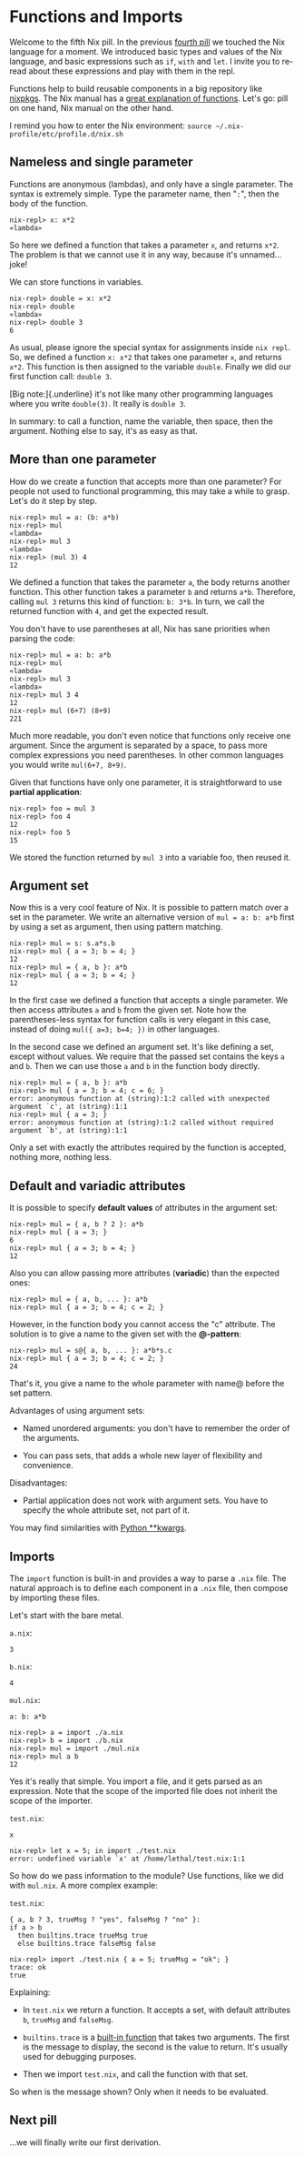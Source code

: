 # Functions and Imports

Welcome to the fifth Nix pill. In the previous [fourth
pill](#basics-of-language) we touched the Nix language for a moment. We
introduced basic types and values of the Nix language, and basic
expressions such as `if`, `with` and `let`. I invite you to re-read
about these expressions and play with them in the repl.

Functions help to build reusable components in a big repository like
[nixpkgs](https://github.com/NixOS/nixpkgs/). The Nix manual has a
[great explanation of
functions](https://nixos.org/manual/nix/stable/expressions/language-constructs.html#functions).
Let\'s go: pill on one hand, Nix manual on the other hand.

I remind you how to enter the Nix environment:
`source ~/.nix-profile/etc/profile.d/nix.sh`

## Nameless and single parameter

Functions are anonymous (lambdas), and only have a single parameter. The
syntax is extremely simple. Type the parameter name, then \"`:`\", then
the body of the function.

    nix-repl> x: x*2
    «lambda»

So here we defined a function that takes a parameter `x`, and returns
`x*2`. The problem is that we cannot use it in any way, because it\'s
unnamed\... joke!

We can store functions in variables.

    nix-repl> double = x: x*2
    nix-repl> double
    «lambda»
    nix-repl> double 3
    6

As usual, please ignore the special syntax for assignments inside
`nix repl`. So, we defined a function `x: x*2` that takes one parameter
`x`, and returns `x*2`. This function is then assigned to the variable
`double`. Finally we did our first function call: `double 3`.

[Big note:]{.underline} it\'s not like many other programming languages
where you write `double(3)`. It really is `double 3`.

In summary: to call a function, name the variable, then space, then the
argument. Nothing else to say, it\'s as easy as that.

## More than one parameter

How do we create a function that accepts more than one parameter? For
people not used to functional programming, this may take a while to
grasp. Let\'s do it step by step.

    nix-repl> mul = a: (b: a*b)
    nix-repl> mul
    «lambda»
    nix-repl> mul 3
    «lambda»
    nix-repl> (mul 3) 4
    12

We defined a function that takes the parameter `a`, the body returns
another function. This other function takes a parameter `b` and returns
`a*b`. Therefore, calling `mul 3` returns this kind of function:
`b: 3*b`. In turn, we call the returned function with `4`, and get the
expected result.

You don\'t have to use parentheses at all, Nix has sane priorities when
parsing the code:

    nix-repl> mul = a: b: a*b
    nix-repl> mul
    «lambda»
    nix-repl> mul 3
    «lambda»
    nix-repl> mul 3 4
    12
    nix-repl> mul (6+7) (8+9)
    221

Much more readable, you don\'t even notice that functions only receive
one argument. Since the argument is separated by a space, to pass more
complex expressions you need parentheses. In other common languages you
would write `mul(6+7, 8+9)`.

Given that functions have only one parameter, it is straightforward to
use **partial application**:

    nix-repl> foo = mul 3
    nix-repl> foo 4
    12
    nix-repl> foo 5
    15

We stored the function returned by `mul 3` into a variable foo, then
reused it.

## Argument set

Now this is a very cool feature of Nix. It is possible to pattern match
over a set in the parameter. We write an alternative version of
`mul = a: b: a*b` first by using a set as argument, then using pattern
matching.

    nix-repl> mul = s: s.a*s.b
    nix-repl> mul { a = 3; b = 4; }
    12
    nix-repl> mul = { a, b }: a*b
    nix-repl> mul { a = 3; b = 4; }
    12

In the first case we defined a function that accepts a single parameter.
We then access attributes `a` and `b` from the given set. Note how the
parentheses-less syntax for function calls is very elegant in this case,
instead of doing `mul({ a=3; b=4; })` in other languages.

In the second case we defined an argument set. It\'s like defining a
set, except without values. We require that the passed set contains the
keys `a` and `b`. Then we can use those `a` and `b` in the function body
directly.

    nix-repl> mul = { a, b }: a*b
    nix-repl> mul { a = 3; b = 4; c = 6; }
    error: anonymous function at (string):1:2 called with unexpected argument `c', at (string):1:1
    nix-repl> mul { a = 3; }
    error: anonymous function at (string):1:2 called without required argument `b', at (string):1:1

Only a set with exactly the attributes required by the function is
accepted, nothing more, nothing less.

## Default and variadic attributes

It is possible to specify **default values** of attributes in the
argument set:

    nix-repl> mul = { a, b ? 2 }: a*b
    nix-repl> mul { a = 3; }
    6
    nix-repl> mul { a = 3; b = 4; }
    12

Also you can allow passing more attributes (**variadic**) than the
expected ones:

    nix-repl> mul = { a, b, ... }: a*b
    nix-repl> mul { a = 3; b = 4; c = 2; }

However, in the function body you cannot access the \"c\" attribute. The
solution is to give a name to the given set with the **@-pattern**:

    nix-repl> mul = s@{ a, b, ... }: a*b*s.c
    nix-repl> mul { a = 3; b = 4; c = 2; }
    24

That\'s it, you give a name to the whole parameter with name@ before the
set pattern.

Advantages of using argument sets:

-   Named unordered arguments: you don\'t have to remember the order of
    the arguments.

-   You can pass sets, that adds a whole new layer of flexibility and
    convenience.

Disadvantages:

-   Partial application does not work with argument sets. You have to
    specify the whole attribute set, not part of it.

You may find similarities with [Python
\*\*kwargs](https://docs.python.org/3/faq/programming.html#how-can-i-pass-optional-or-keyword-parameters-from-one-function-to-another).

## Imports

The `import` function is built-in and provides a way to parse a `.nix`
file. The natural approach is to define each component in a `.nix` file,
then compose by importing these files.

Let\'s start with the bare metal.

`a.nix`:

    3

`b.nix`:

    4

`mul.nix`:

    a: b: a*b

    nix-repl> a = import ./a.nix
    nix-repl> b = import ./b.nix
    nix-repl> mul = import ./mul.nix
    nix-repl> mul a b
    12

Yes it\'s really that simple. You import a file, and it gets parsed as
an expression. Note that the scope of the imported file does not inherit
the scope of the importer.

`test.nix`:

    x

    nix-repl> let x = 5; in import ./test.nix
    error: undefined variable `x' at /home/lethal/test.nix:1:1

So how do we pass information to the module? Use functions, like we did
with `mul.nix`. A more complex example:

`test.nix`:

    { a, b ? 3, trueMsg ? "yes", falseMsg ? "no" }:
    if a > b
      then builtins.trace trueMsg true
      else builtins.trace falseMsg false

    nix-repl> import ./test.nix { a = 5; trueMsg = "ok"; }
    trace: ok
    true

Explaining:

-   In `test.nix` we return a function. It accepts a set, with default
    attributes `b`, `trueMsg` and `falseMsg`.

-   `builtins.trace` is a [built-in
    function](https://nixos.org/manual/nix/stable/expressions/builtins.html)
    that takes two arguments. The first is the message to display, the
    second is the value to return. It\'s usually used for debugging
    purposes.

-   Then we import `test.nix`, and call the function with that set.

So when is the message shown? Only when it needs to be evaluated.

## Next pill

\...we will finally write our first derivation.
